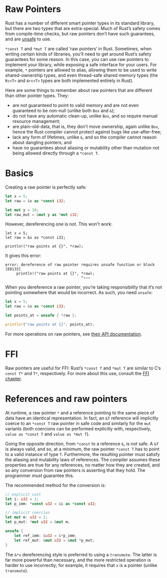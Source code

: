# Raw Pointers

Rust has a number of different smart pointer types in its standard library, but
there are two types that are extra-special. Much of Rust’s safety comes from
compile-time checks, but raw pointers don’t have such guarantees, and are
[unsafe][unsafe] to use.

`*const T` and `*mut T` are called ‘raw pointers’ in Rust. Sometimes, when
writing certain kinds of libraries, you’ll need to get around Rust’s safety
guarantees for some reason. In this case, you can use raw pointers to implement
your library, while exposing a safe interface for your users. For example, `*`
pointers are allowed to alias, allowing them to be used to write
shared-ownership types, and even thread-safe shared memory types (the `Rc<T>`
and `Arc<T>` types are both implemented entirely in Rust).

Here are some things to remember about raw pointers that are different than
other pointer types. They:

- are not guaranteed to point to valid memory and are not even
  guaranteed to be non-null (unlike both `Box` and `&`);
- do not have any automatic clean-up, unlike `Box`, and so require
  manual resource management;
- are plain-old-data, that is, they don't move ownership, again unlike
  `Box`, hence the Rust compiler cannot protect against bugs like
  use-after-free;
- lack any form of lifetimes, unlike `&`, and so the compiler cannot
  reason about dangling pointers; and
- have no guarantees about aliasing or mutability other than mutation
  not being allowed directly through a `*const T`.

# Basics

Creating a raw pointer is perfectly safe:

```rust
let x = 5;
let raw = &x as *const i32;

let mut y = 10;
let raw_mut = &mut y as *mut i32;
```

However, dereferencing one is not. This won’t work:

```rust,ignore
let x = 5;
let raw = &x as *const i32;

println!("raw points at {}", *raw);
```

It gives this error:

```text
error: dereference of raw pointer requires unsafe function or block [E0133]
     println!("raw points at {}", *raw);
                                  ^~~~
```

When you dereference a raw pointer, you’re taking responsibility that it’s not
pointing somewhere that would be incorrect. As such, you need `unsafe`:

```rust
let x = 5;
let raw = &x as *const i32;

let points_at = unsafe { *raw };

println!("raw points at {}", points_at);
```

For more operations on raw pointers, see [their API documentation][rawapi].

[unsafe]: unsafe.html
[rawapi]: ../std/primitive.pointer.html

# FFI

Raw pointers are useful for FFI: Rust’s `*const T` and `*mut T` are similar to
C’s `const T*` and `T*`, respectively. For more about this use, consult the
[FFI chapter][ffi].

[ffi]: ffi.html

# References and raw pointers

At runtime, a raw pointer `*` and a reference pointing to the same piece of
data have an identical representation. In fact, an `&T` reference will
implicitly coerce to an `*const T` raw pointer in safe code and similarly for
the `mut` variants (both coercions can be performed explicitly with,
respectively, `value as *const T` and `value as *mut T`).

Going the opposite direction, from `*const` to a reference `&`, is not safe. A
`&T` is always valid, and so, at a minimum, the raw pointer `*const T` has to
point to a valid instance of type `T`. Furthermore, the resulting pointer must
satisfy the aliasing and mutability laws of references. The compiler assumes
these properties are true for any references, no matter how they are created,
and so any conversion from raw pointers is asserting that they hold. The
programmer *must* guarantee this.

The recommended method for the conversion is:

```rust
// explicit cast
let i: u32 = 1;
let p_imm: *const u32 = &i as *const u32;

// implicit coercion
let mut m: u32 = 2;
let p_mut: *mut u32 = &mut m;

unsafe {
    let ref_imm: &u32 = &*p_imm;
    let ref_mut: &mut u32 = &mut *p_mut;
}
```

The `&*x` dereferencing style is preferred to using a `transmute`. The latter
is far more powerful than necessary, and the more restricted operation is
harder to use incorrectly; for example, it requires that `x` is a pointer
(unlike `transmute`).
